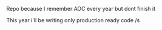 Repo because I remember AOC every year but dont finish it

This year i'll be writing only production ready code /s